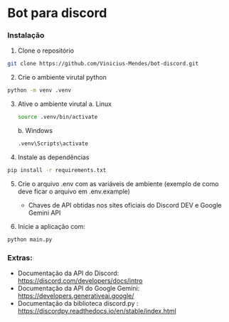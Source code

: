 # Bot para discord

### Instalação

1. Clone o repositório
```bash
git clone https://github.com/Vinicius-Mendes/bot-discord.git
```

2. Crie o ambiente virutal python
```bash
python -m venv .venv
```

3. Ative o ambiente virutal
    a. Linux
    ```bash
    source .venv/bin/activate
    ```
    b. Windows
    ```bash
    .venv\Scripts\activate
    ```

4. Instale as dependências
```bash
pip install -r requirements.txt
```

5. Crie o arquivo .env com as variáveis de ambiente (exemplo de como deve ficar o arquivo em .env.example)
    - Chaves de API obtidas nos sites oficiais do Discord DEV e Google Gemini API

6. Inicie a aplicação com:
```bash
python main.py
```

### Extras:
- Documentação da API do Discord: https://discord.com/developers/docs/intro
- Documentação da API do Google Gemini: https://developers.generativeai.google/
- Documentação da biblioteca discord.py : https://discordpy.readthedocs.io/en/stable/index.html
